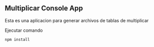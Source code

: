 ## Multiplicar Console App

Esta es una aplicacion para generar archivos de tablas de multiplicar

Ejecutar comando

```
npm install
```